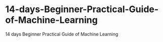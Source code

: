 # 14-days-Beginner-Practical-Guide-of-Machine-Learning
14 days Beginner Practical Guide of Machine Learning

